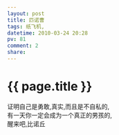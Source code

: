 ```yaml
---
layout: post
title: 匹诺曹
tags: 纸飞机,
datetime: 2010-03-24 20:28
pv: 81
comment: 2
share: 
---
```


{{ page.title }}
================

 证明自己是勇敢,真实,而且是不自私的,<br />有一天你一定会成为一个真正的男孩的,<br />醒来吧,比诺丘 

